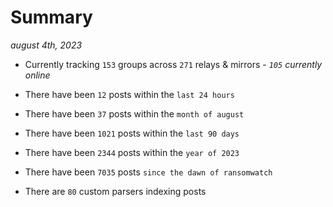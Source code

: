 
# Summary
_august 4th, 2023_

- Currently tracking `153` groups across `271` relays & mirrors - _`105` currently online_

- There have been `12` posts within the `last 24 hours`

- There have been `37` posts within the `month of august`

- There have been `1021` posts within the `last 90 days`

- There have been `2344` posts within the `year of 2023`

- There have been `7035` posts `since the dawn of ransomwatch`

- There are `80` custom parsers indexing posts
